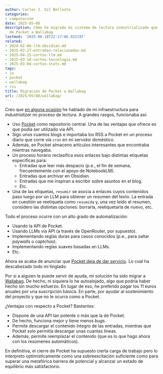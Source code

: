 ```yaml
---
author: Carlos J. Gil Bellosta
categories:
- computación
date: 2025-05-08
description: Cómo he migrado mi sistema de lectura industrializado que usa AI y LLMs
  de Pocket a Wallabag
lastmod: '2025-06-18T22:17:06.922197'
related:
- 2024-02-06-llm-obsidian.md
- 2025-03-27-entradas-relacionadas.md
- 2025-04-15-cortos-llm.md
- 2025-03-18-cortos-tecnologia.md
- 2025-03-04-cortos-stats.md
tags:
- ia
- pocket
- wallabag
- rss
title: Migración de Pocket a Wallabag
url: /2025/05/08/wallabag/
---
```


Creo que [en alguna ocasión](/2024/02/06/llms-pocket-obsidian/) he hablado de mi infraestructura para _industrializar_ mi proceso de lectura. A grandes rasgos, funcionaba así:
- Uso [Pocket](https://en.wikipedia.org/wiki/Pocket_(service)) como repositorio central. Una de las ventajas que ofrece es que podía ser utilizado vía API.
- Sigo unos cuantos blogs e importaba los RSS a Pocket en un proceso diario que corre vía `cron` en mi servidor doméstico.
- Además, en Pocket almaceno artículos interesantes que encontraba mientras navegaba.
- Un proceso horario reclasifica esos enlaces bajo distintas etiquetas específicas para:
    - Entradas que leer más despacio (p.e., el fin de semana, frecuentemente con el apoyo de NotebookLM).
    - Entradas que archivar en Obsidian.
    - Entradas que me inspiran a escribir sobre asuntos en el blog.
    - Etc.
- Una de las etiquetas, `resumir` se asocia a enlaces cuyos contenidos paso luego por un LLM para obtener un resumen del texto. La entrada en cuestión se reetiqueta como `resumida` y, una vez leído el resumen, considero las distintas opciones: borrarla, reetiquetarla de nuevo, etc.

Todo el proceso ocurre con un alto grado de automatización:
- Usando la API de Pocket.
- Usando LLMs vía API (a través de OpenRouter, por supuesto).
- Implementando reglas duras para casos conocidos (p.e., para saltar _paywalls_ o _captchas_).
- Implementando reglas suaves basadas en LLMs.
- Etc.

Ahora se acaba de anunciar que [Pocket deja de dar servicio](https://support.mozilla.org/en-US/kb/future-of-pocket). Lo cual ha descabezado todo mi tinglado.

Por si a alguien le puede servir de ayuda, mi solución ha sido migrar a [Wallabag](https://wallabag.it/en/). De hecho, ni siquiera lo he autoalojado, algo que podría haber hecho sin mucho esfuerzo. En lugar de eso, he preferido pagar los 11 euros anuales por una suscripción básica. En parte, por ayudar al sostenimiento del proyecto y que no le ocurra como a Pocket.

¿Ventajas con respecto a Pocket? Bastantes:
- Dispone de una API tan potente o más que la de Pocket.
- De hecho, funciona mejor y tiene menos _bugs_.
- Permite descargar el contenido íntegro de las entradas, mientras que Pocket solo permitía descargar unas cuantas líneas.
- Además, permite reemplazar el contenido (que es lo que hago ahora con los resúmenes automáticos).

En definitiva, el cierre de Pocket ha supuesto cierta carga de trabajo pero lo interpreto optimísticamente como una sobreexcitación suficiente como para superar una metafórica barrera de potencial y alcanzar un estado de equilibrio más satisfactorio.
